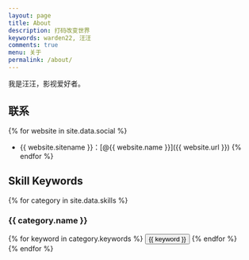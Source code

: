 ```yaml
---
layout: page
title: About
description: 打码改变世界
keywords: warden22, 汪汪
comments: true
menu: 关于
permalink: /about/
---
```


我是汪汪，影视爱好者。



## 联系

{% for website in site.data.social %}
* {{ website.sitename }}：[@{{ website.name }}]({{ website.url }})
{% endfor %}

## Skill Keywords

{% for category in site.data.skills %}
### {{ category.name }}
<div class="btn-inline">
{% for keyword in category.keywords %}
<button class="btn btn-outline" type="button">{{ keyword }}</button>
{% endfor %}
</div>
{% endfor %}
